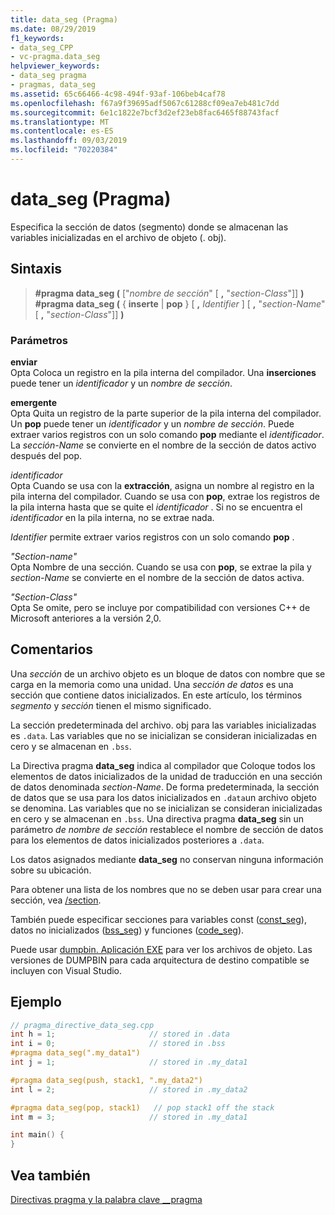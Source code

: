 ```yaml
---
title: data_seg (Pragma)
ms.date: 08/29/2019
f1_keywords:
- data_seg_CPP
- vc-pragma.data_seg
helpviewer_keywords:
- data_seg pragma
- pragmas, data_seg
ms.assetid: 65c66466-4c98-494f-93af-106beb4caf78
ms.openlocfilehash: f67a9f39695adf5067c61288cf09ea7eb481c7dd
ms.sourcegitcommit: 6e1c1822e7bcf3d2ef23eb8fac6465f88743facf
ms.translationtype: MT
ms.contentlocale: es-ES
ms.lasthandoff: 09/03/2019
ms.locfileid: "70220384"
---
```

# <a name="data_seg-pragma"></a>data_seg (Pragma)

Especifica la sección de datos (segmento) donde se almacenan las variables inicializadas en el archivo de objeto (. obj).

## <a name="syntax"></a>Sintaxis

> **#pragma data_seg (** ["*nombre de sección*" [ **,** "*section-Class*"]] **)** \
> **#pragma data_seg (** { **inserte** | **pop** } [ **,** *Identifier* ] [ **,** "*section-Name*" [ **,** "*section-Class*"]] **)**

### <a name="parameters"></a>Parámetros

**enviar**\
Opta Coloca un registro en la pila interna del compilador. Una **inserciones** puede tener un *identificador* y un *nombre de sección*.

**emergente**\
Opta Quita un registro de la parte superior de la pila interna del compilador. Un **pop** puede tener un *identificador* y un *nombre de sección*. Puede extraer varios registros con un solo comando **pop** mediante el *identificador*. La *sección-Name* se convierte en el nombre de la sección de datos activo después del pop.

*identificador*\
Opta Cuando se usa con la **extracción**, asigna un nombre al registro en la pila interna del compilador. Cuando se usa con **pop**, extrae los registros de la pila interna hasta que se quite el *identificador* . Si no se encuentra el *identificador* en la pila interna, no se extrae nada.

*Identifier* permite extraer varios registros con un solo comando **pop** .

*"Section-name"* \
Opta Nombre de una sección. Cuando se usa con **pop**, se extrae la pila y *section-Name* se convierte en el nombre de la sección de datos activa.

*"Section-Class"* \
Opta Se omite, pero se incluye por compatibilidad con versiones C++ de Microsoft anteriores a la versión 2,0.

## <a name="remarks"></a>Comentarios

Una *sección* de un archivo objeto es un bloque de datos con nombre que se carga en la memoria como una unidad. Una *sección de datos* es una sección que contiene datos inicializados. En este artículo, los términos *segmento* y *sección* tienen el mismo significado.

La sección predeterminada del archivo. obj para las variables inicializadas es `.data`. Las variables que no se inicializan se consideran inicializadas en cero y se almacenan en `.bss`.

La Directiva pragma **data_seg** indica al compilador que Coloque todos los elementos de datos inicializados de la unidad de traducción en una sección de datos denominada *section-Name*. De forma predeterminada, la sección de datos que se usa para los datos inicializados en `.data`un archivo objeto se denomina. Las variables que no se inicializan se consideran inicializadas en cero y se almacenan en `.bss`. Una directiva pragma **data_seg** sin un parámetro *de nombre de sección* restablece el nombre de sección de datos para los elementos de datos inicializados posteriores a `.data`.

Los datos asignados mediante **data_seg** no conservan ninguna información sobre su ubicación.

Para obtener una lista de los nombres que no se deben usar para crear una sección, vea [/section](../build/reference/section-specify-section-attributes.md).

También puede especificar secciones para variables const ([const_seg](../preprocessor/const-seg.md)), datos no inicializados ([bss_seg](../preprocessor/bss-seg.md)) y funciones ([code_seg](../preprocessor/code-seg.md)).

Puede usar [dumpbin. Aplicación EXE](../build/reference/dumpbin-command-line.md) para ver los archivos de objeto. Las versiones de DUMPBIN para cada arquitectura de destino compatible se incluyen con Visual Studio.

## <a name="example"></a>Ejemplo

```cpp
// pragma_directive_data_seg.cpp
int h = 1;                     // stored in .data
int i = 0;                     // stored in .bss
#pragma data_seg(".my_data1")
int j = 1;                     // stored in .my_data1

#pragma data_seg(push, stack1, ".my_data2")
int l = 2;                     // stored in .my_data2

#pragma data_seg(pop, stack1)   // pop stack1 off the stack
int m = 3;                     // stored in .my_data1

int main() {
}
```

## <a name="see-also"></a>Vea también

[Directivas pragma y la palabra clave __pragma](../preprocessor/pragma-directives-and-the-pragma-keyword.md)
